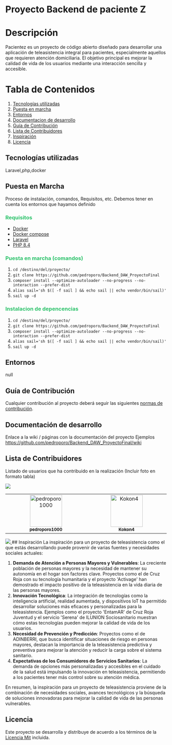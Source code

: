 # Proyecto Backend de paciente Z

# Descripción
Pacientez es un proyecto de código abierto diseñado para desarrollar una aplicación de teleasistencia integral para pacientes, especialmente aquellos que requieren atención domiciliaria. El objetivo principal es mejorar la calidad de vida de los usuarios mediante una interacción sencilla y accesible.
# Tabla de Contenidos
1. [Tecnologías utilizadas](#built-with)
2. [Puesta en marcha](#puesta-en-marcha)
3. [Entornos](#entornos)
4. [Documentacion de desarrollo](#documentacion)
5. [Guía de Contribución](#guía-de-contribución)
6. [Lista de Contribuidores](#lista-de-contribuidores)
7. [Inspiración](#inspiración)
8. [Licencia](#licencia)
## Tecnologías utilizadas
Laravel,php,docker
## Puesta en Marcha
Proceso de instalación, comandos, Requisitos, etc. Debemos tener en cuenta los entornos que hayamos definido

### <font color="#2DC26B">Requisitos</font>
- [Docker](https://www.docker.com/)
- [Docker compose](https://getcomposer.org/download/)
- [Laravel](https://laravel.com/docs/11.x/installation)
- [PHP 8.4](https://php.watch/articles/php-84-install-upgrade-guide-debian-ubuntu)
### <font color="#2DC26B">Puesta en marcha (comandos)</font>
1. `cd /destino/del/proyecto/`
2. `git clone https://github.com/pedroporo/Backend_DAW_ProyectoFinal`
3. `composer install --optimize-autoloader --no-progress --no-interaction --prefer-dist`
4. `alias sail='sh $([ -f sail ] && echo sail || echo vendor/bin/sail)'`
5. `sail up -d`
### <font color="#2DC26B">Instalacion de depencencias</font>
1. `cd /destino/del/proyecto/`
2. `git clone https://github.com/pedroporo/Backend_DAW_ProyectoFinal`
3. `composer install --optimize-autoloader --no-progress --no-interaction --prefer-dist`
4. `alias sail='sh $([ -f sail ] && echo sail || echo vendor/bin/sail)'`
5. `sail up -d`
## Entornos
null
## Guía de Contribución 
Cualquier contribución al proyecto deberá seguir las siguientes [normas de contribución](CONTRIBUTING.md).
## Documentación de desarrollo
Enlace a la wiki / páginas con la documentación del proyecto
Ejemplos https://github.com/pedroporo/Backend_DAW_ProyectoFinal/wiki

## Lista de Contribuidores
Listado de usuarios que ha contribuido en la realización (Incluir foto en formato tabla)

<a href="https://github.com/pedroporo/Backend_DAW_ProyectoFinal/graphs/contributors">
  <img src="https://contrib.rocks/image?repo=pedroporo/Backend_DAW_ProyectoFinal" />
</a>
<table>
  <tbody>
    <tr>
      <td align="center" valign="top" width="14.28%"><a href="https://github.com/pedroporo"><img src="https://avatars.githubusercontent.com/u/64787177?v=4?s=100" width="100px;" alt="pedroporo1000"/><br /><sub><b>pedroporo1000</b></sub></a><br /></td>
    <td align="center" valign="top" width="14.28%"><a href="https://github.com/Kokon4"><img src="https://avatars.githubusercontent.com/u/91149924?v=4?s=100" width="100px;" alt="Kokon4"/><br /><sub><b>Kokon4</b></sub></a><br /></td>
    </tr>

  </tbody>
</table>
<a href="https://github.com/pedroporo/Frontend_DAW_ProyectoFinal/graphs/contributors">
  <img src="https://contrib.rocks/image?repo=pedroporo/Frontend_DAW_ProyectoFinal" />
</a>
## Inspiración
La inspiración para un proyecto de teleasistencia como el que estás desarrollando puede provenir de varias fuentes y necesidades sociales actuales:

1. **Demanda de Atención a Personas Mayores y Vulnerables**: La creciente población de personas mayores y la necesidad de mantener su autonomía en el hogar son factores clave. Proyectos como el de Cruz Roja con su tecnología humanitaria y el proyecto 'Activage' han demostrado el impacto positivo de la teleasistencia en la vida diaria de las personas mayores.
2. **Innovación Tecnológica**: La integración de tecnologías como la inteligencia artificial, realidad aumentada, y dispositivos IoT ha permitido desarrollar soluciones más eficaces y personalizadas para la teleasistencia. Ejemplos como el proyecto 'EntamAR' de Cruz Roja Juventud y el servicio 'Serena' de ILUNION Sociosanitario muestran cómo estas tecnologías pueden mejorar la calidad de vida de los usuarios.
3. **Necesidad de Prevención y Predicción**: Proyectos como el de ADINBERRI, que busca identificar situaciones de riesgo en personas mayores, destacan la importancia de la teleasistencia predictiva y preventiva para mejorar la atención y reducir la carga sobre el sistema sanitario.
4. **Expectativas de los Consumidores de Servicios Sanitarios**: La demanda de opciones más personalizadas y accesibles en el cuidado de la salud está impulsando la innovación en teleasistencia, permitiendo a los pacientes tener más control sobre su atención médica.

En resumen, la inspiración para un proyecto de teleasistencia proviene de la combinación de necesidades sociales, avances tecnológicos y la búsqueda de soluciones innovadoras para mejorar la calidad de vida de las personas vulnerables.


## Licencia
Este proyecto se desarrolla y distribuye de acuerdo a los términos de la [Licencia Mit](LICENSE) incluida.